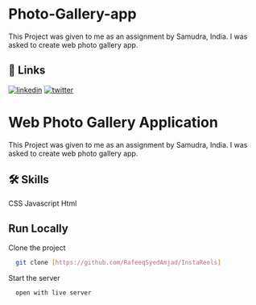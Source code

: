 # Photo-Gallery-app
This Project was given to me as an assignment by Samudra, India. I was asked to create web photo gallery app.

## 🔗 Links
[![linkedin](https://img.shields.io/badge/linkedin-0A66C2?style=for-the-badge&logo=linkedin&logoColor=white)](https://www.linkedin.com/in/rafeeq-syed-amjad-a0b64b175/)
[![twitter](https://img.shields.io/badge/twitter-1DA1F2?style=for-the-badge&logo=twitter&logoColor=white)](https://twitter.com/Rafeeq78301599)


# Web Photo Gallery Application

This Project was given to me as an assignment by Samudra, India. I was asked to create web photo gallery app.  


## 🛠 Skills
CSS Javascript Html


## Run Locally

Clone the project

```bash
  git clone [https://github.com/RafeeqSyedAmjad/InstaReels]
```
Start the server

```bash
  open with live server
```
